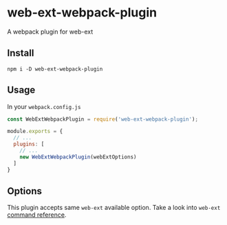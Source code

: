 # web-ext-webpack-plugin
A webpack plugin for web-ext

## Install

```
npm i -D web-ext-webpack-plugin
```

## Usage

In your `webpack.config.js`

```js
const WebExtWebpackPlugin = require('web-ext-webpack-plugin');

module.exports = {
  // ...
  plugins: [
    // ...
    new WebExtWebpackPlugin(webExtOptions)
  ]
}
```

## Options

This plugin accepts same `web-ext` available option. Take a look into `web-ext` [command reference](https://extensionworkshop.com/documentation/develop/web-ext-command-reference/).
